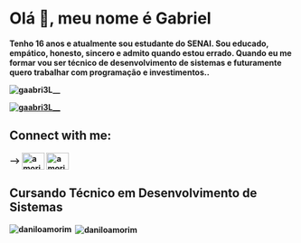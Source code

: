 # Olá 👋, meu nome é <b>Gabriel
Tenho 16 anos e atualmente sou estudante do SENAI. Sou educado, empático, honesto, sincero e admito quando estou errado. Quando eu me formar vou ser técnico de desenvolvimento de sistemas e futuramente quero trabalhar com programação e investimentos..


<p align="left"> <img src="https://komarev.com/ghpvc/?username=gabrielmendesangnes&label=Profile%20views&color=0e75b6&style=flat" alt="gaabri3L__" /> </p>
<p align="left"> <a href="https://twitter.com/gaabri3L__" target="blank"><img src="https://img.shields.io/twitter/follow/gaabri3L__?logo=twitter&style=for-the-badge" alt="gaabri3L__" /></a> </p>

<!-- ### Blogs posts -->
<!-- BLOG-POST-LIST:START -->
<!-- BLOG-POST-LIST:END -->

## Connect with me:
<p align="left">
</p> -->
<!-- <a href="https://nodejs.org" target="_blank"> <img src="https://raw.githubusercontent.com/devicons/devicon/master/icons/nodejs/nodejs-original-wordmark.svg" alt="nodejs" width="40" height="40"/> </a> -->
<a href="https://twitter.com/gaabri3L__" target="blank"><img align="center" src="https://www.vectorlogo.zone/logos/twitter/twitter-official.svg" alt="amorimdanilo_" height="30" width="40" /></a>
<a href="https://www.instagram.com/mendessbiel_/?next=%2F" target="blank"><img align="center" src="https://raw.githubusercontent.com/rahuldkjain/github-profile-readme-generator/master/src/images/icons/Social/instagram.svg" alt="amorimdanilo85" height="30" width="40" /></a>

## Cursando Técnico  em Desenvolvimento de Sistemas
  </p>
<!--  -->
<!-- <p><img align="center" src="https://github-readme-stats.vercel.app/api?username=daniloamorim&show_icons=true&locale=en" alt="daniloamorim" /> -->

<img align="left" src="https://github-readme-stats.vercel.app/api/top-langs?username=daniloamorim&show_icons=true&locale=en&layout=compact" alt="daniloamorim" /></p>



<p>&nbsp;<img align="center" src="https://github-readme-streak-stats.herokuapp.com/?user=daniloamorim&" alt="daniloamorim" /></p>


